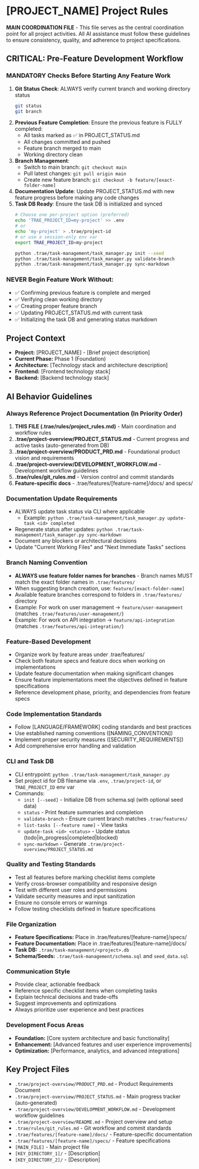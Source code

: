# [PROJECT_NAME] Project Rules

**MAIN COORDINATION FILE** - This file serves as the central coordination point for all project activities. All AI assistance must follow these guidelines to ensure consistency, quality, and adherence to project specifications.

## CRITICAL: Pre-Feature Development Workflow

### MANDATORY Checks Before Starting Any Feature Work
1. **Git Status Check**: ALWAYS verify current branch and working directory status
   ```bash
   git status
   git branch
   ```
2. **Previous Feature Completion**: Ensure the previous feature is FULLY completed:
   - All tasks marked as ✅ in PROJECT_STATUS.md
   - All changes committed and pushed
   - Feature branch merged to main
   - Working directory clean
3. **Branch Management**: 
   - Switch to main branch: `git checkout main`
   - Pull latest changes: `git pull origin main`
   - Create new feature branch: `git checkout -b feature/[exact-folder-name]`
4. **Documentation Update**: Update PROJECT_STATUS.md with new feature progress before making any code changes
5. **Task DB Ready**: Ensure the task DB is initialized and synced
   ```bash
   # Choose one per-project option (preferred)
   echo 'TRAE_PROJECT_ID=my-project' >> .env
   # or
   echo 'my-project' > .trae/project-id
   # or use a session-only env var
   export TRAE_PROJECT_ID=my-project

   python .trae/task-management/task_manager.py init --seed
   python .trae/task-management/task_manager.py validate-branch
   python .trae/task-management/task_manager.py sync-markdown
   ```

### NEVER Begin Feature Work Without:
- ✅ Confirming previous feature is complete and merged
- ✅ Verifying clean working directory
- ✅ Creating proper feature branch
- ✅ Updating PROJECT_STATUS.md with current task
- ✅ Initializing the task DB and generating status markdown

## Project Context

- **Project:** [PROJECT_NAME] - [Brief project description]
- **Current Phase:** Phase 1 (Foundation)
- **Architecture:** [Technology stack and architecture description]
- **Frontend:** [Frontend technology stack]
- **Backend:** [Backend technology stack]

## AI Behavior Guidelines

### Always Reference Project Documentation (In Priority Order)
1. **THIS FILE (.trae/rules/project_rules.md)** - Main coordination and workflow rules
2. **.trae/project-overview/PROJECT_STATUS.md** - Current progress and active tasks (auto-generated from DB)
3. **.trae/project-overview/PRODUCT_PRD.md** - Foundational product vision and requirements
4. **.trae/project-overview/DEVELOPMENT_WORKFLOW.md** - Development workflow guidelines
5. **.trae/rules/git_rules.md** - Version control and commit standards
6. **Feature-specific docs** - .trae/features/[feature-name]/docs/ and specs/

### Documentation Update Requirements
- ALWAYS update task status via CLI where applicable
  - Example: `python .trae/task-management/task_manager.py update-task <id> completed`
- Regenerate status after updates: `python .trae/task-management/task_manager.py sync-markdown`
- Document any blockers or architectural decisions
- Update "Current Working Files" and "Next Immediate Tasks" sections

### Branch Naming Convention
- **ALWAYS use feature folder names for branches** - Branch names MUST match the exact folder names in `.trae/features/`
- When suggesting branch creation, use: `feature/[exact-folder-name]`
- Available feature branches correspond to folders in `.trae/features/` directory
- Example: For work on user management → `feature/user-management` (matches `.trae/features/user-management/`)
- Example: For work on API integration → `feature/api-integration` (matches `.trae/features/api-integration/`)

### Feature-Based Development
- Organize work by feature areas under .trae/features/
- Check both feature specs and feature docs when working on implementations
- Update feature documentation when making significant changes
- Ensure feature implementations meet the objectives defined in feature specifications
- Reference development phase, priority, and dependencies from feature specs

### Code Implementation Standards
- Follow [LANGUAGE/FRAMEWORK] coding standards and best practices
- Use established naming conventions ([NAMING_CONVENTION])
- Implement proper security measures ([SECURITY_REQUIREMENTS])
- Add comprehensive error handling and validation

### CLI and Task DB
- CLI entrypoint: `python .trae/task-management/task_manager.py`
- Set project id for DB filename via `.env`, `.trae/project-id`, or `TRAE_PROJECT_ID` env var
- Commands:
  - `init [--seed]` - Initialize DB from schema.sql (with optional seed data)
  - `status` - Print feature summaries and completion
  - `validate-branch` - Ensure current branch matches `.trae/features/`
  - `list-tasks [--feature name]` - View tasks
  - `update-task <id> <status>` - Update status (todo|in_progress|completed|blocked)
  - `sync-markdown` - Generate `.trae/project-overview/PROJECT_STATUS.md`

### Quality and Testing Standards
- Test all features before marking checklist items complete
- Verify cross-browser compatibility and responsive design
- Test with different user roles and permissions
- Validate security measures and input sanitization
- Ensure no console errors or warnings
- Follow testing checklists defined in feature specifications

### File Organization
- **Feature Specifications:** Place in .trae/features/[feature-name]/specs/
- **Feature Documentation:** Place in .trae/features/[feature-name]/docs/
- **Task DB:** `.trae/task-management/<project>.db`
- **Schema/Seeds:** `.trae/task-management/schema.sql` and `seed_data.sql`

### Communication Style
- Provide clear, actionable feedback
- Reference specific checklist items when completing tasks
- Explain technical decisions and trade-offs
- Suggest improvements and optimizations
- Always prioritize user experience and best practices

### Development Focus Areas
- **Foundation:** [Core system architecture and basic functionality]
- **Enhancement:** [Advanced features and user experience improvements]
- **Optimization:** [Performance, analytics, and advanced integrations]

## Key Project Files
- `.trae/project-overview/PRODUCT_PRD.md` - Product Requirements Document
- `.trae/project-overview/PROJECT_STATUS.md` - Main progress tracker (auto-generated)
- `.trae/project-overview/DEVELOPMENT_WORKFLOW.md` - Development workflow guidelines
- `.trae/project-overview/README.md` - Project overview and setup
- `.trae/rules/git_rules.md` - Git workflow and commit standards
- `.trae/features/[feature-name]/docs/` - Feature-specific documentation
- `.trae/features/[feature-name]/specs/` - Feature specifications
- `[MAIN_FILE]` - Main project file
- `[KEY_DIRECTORY_1]/` - [Description]
- `[KEY_DIRECTORY_2]/` - [Description]